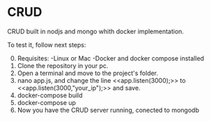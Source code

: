 # CRUD
CRUD built in nodjs and mongo whith docker implementation.

To test it, follow next steps:

  0. Requisites:
    -Linux or Mac
    -Docker and docker compose installed
  1. Clone the repository in your pc.
  2. Open a terminal and move to the project's folder.
  3. nano app.js, and change the line <<app.listen(3000);>> to <<app.listen(3000,"your_ip");>> and save.
  4. docker-compose build
  5. docker-compose up
  6. Now you have the CRUD server running, conected to mongodb

